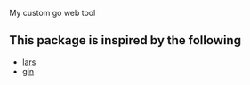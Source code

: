 My custom go web tool

## This package is inspired by the following

- [lars](https://github.com/go-playground/lars)
- [gin](https://github.com/gin-gonic/gin)